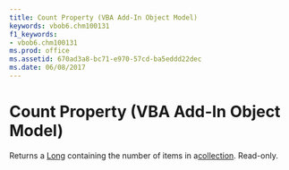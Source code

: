 ```yaml
---
title: Count Property (VBA Add-In Object Model)
keywords: vbob6.chm100131
f1_keywords:
- vbob6.chm100131
ms.prod: office
ms.assetid: 670ad3a8-bc71-e970-57cd-ba5eddd22dec
ms.date: 06/08/2017
---
```



# Count Property (VBA Add-In Object Model)



Returns a [Long](../../Glossary/vbe-glossary.md#long-data-type) containing the number of items in a[collection](../../Glossary/vbe-glossary.md#collection). Read-only.

